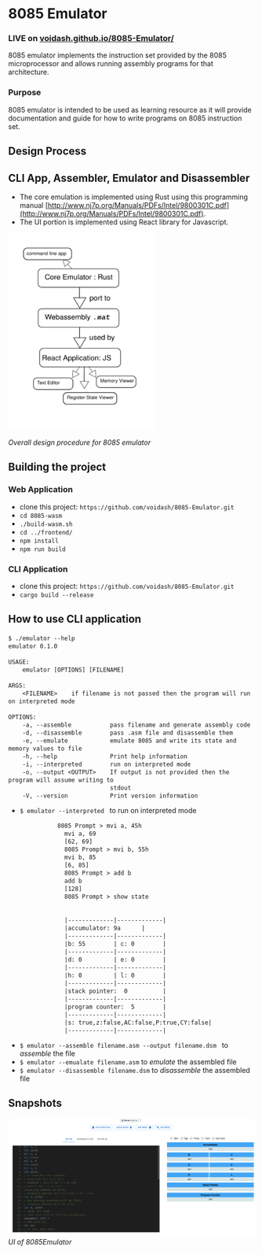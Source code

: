 # 8085 Emulator 

### LIVE on [voidash.github.io/8085-Emulator/](https://voidash.github.io/8085-Emulator/)

8085 emulator implements the instruction set provided by the 8085 microprocessor and allows running assembly programs for that architecture.  

### Purpose
8085 emulator is intended to be used as learning resource as it will provide documentation and guide for how to write programs on 8085 instruction set. 
## Design Process

## CLI App, Assembler,  Emulator and Disassembler
- The core emulation is implemented using Rust using this programming manual [http://www.nj7p.org/Manuals/PDFs/Intel/9800301C.pdf](http://www.nj7p.org/Manuals/PDFs/Intel/9800301C.pdf).  
- The UI portion is implemented using React library for Javascript.

<img src="./assets/process.png" width=300 height=400 />

*Overall design procedure for 8085 emulator*

## Building the project 

### Web Application

- clone this project: `https://github.com/voidash/8085-Emulator.git`
- `cd 8085-wasm`
- `./build-wasm.sh`
- `cd ../frontend/`
- `npm install`
- `npm run build`
	
### CLI Application

- clone this project: `https://github.com/voidash/8085-Emulator.git`
- `cargo build --release`


## How to use CLI application

```
$ ./emulator --help
emulator 0.1.0

USAGE:
    emulator [OPTIONS] [FILENAME]

ARGS:
    <FILENAME>    if filename is not passed then the program will run on interpreted mode

OPTIONS:
    -a, --assemble           pass filename and generate assembly code
    -d, --disassemble        pass .asm file and disassemble them
    -e, --emulate            emulate 8085 and write its state and memory values to file
    -h, --help               Print help information
    -i, --interpreted        run on interpreted mode
    -o, --output <OUTPUT>    If output is not provided then the program will assume writing to
                             stdout
    -V, --version            Print version information
```

- `$ emulator --interpreted ` to run on interpreted mode  
```
			  8085 Prompt > mvi a, 45h
				mvi a, 69
				[62, 69]
				8085 Prompt > mvi b, 55h
				mvi b, 85
				[6, 85]
				8085 Prompt > add b
				add b
				[128]
				8085 Prompt > show state
				 

				|-------------|-------------|
				|accumulator: 9a      | 
				|-------------|-------------|
				|b: 55        | c: 0        | 
				|-------------|-------------|
				|d: 0         | e: 0        | 
				|-------------|-------------|
				|h: 0         | l: 0        | 
				|-------------|-------------|
				|stack pointer:  0          | 
				|-------------|-------------|
				|program counter:  5        | 
				|-------------|-------------|
				|s: true,z:false,AC:false,P:true,CY:false| 
				|-------------|-------------| 
```
	
- `$ emulator --assemble filename.asm --output filename.dsm ` to *assemble* the file
- `$ emulator --emualate filename.asm` to *emulate* the assembled file 
- `$ emulator --disassemble filename.dsm` to *disassemble* the assembled file  

## Snapshots

![8085EmulatorUI](assets/8085EmulatorUI.png)
*UI of 8085Emulator*




